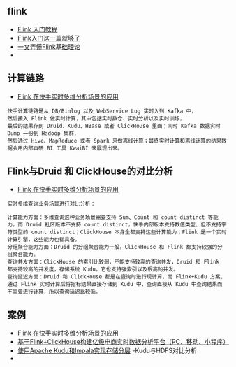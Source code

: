 ## flink
- [Flink 入门教程](https://blog.csdn.net/u010862794/article/details/90025104)
- [Flink入门这一篇就够了](https://blog.csdn.net/w15321970103/article/details/83992749)
- [一文弄懂Flink基础理论](https://blog.csdn.net/oTengYue/article/details/102689538)
- []()


## 计算链路
- [Flink 在快手实时多维分析场景的应用](https://www.sohu.com/a/403646183_120342237)
```
快手计算链路是从 DB/Binlog 以及 WebService Log 实时入到 Kafka 中，
然后接入 Flink 做实时计算，其中包括实时数仓、实时分析以及实时训练，
最后的结果存到 Druid、Kudu、HBase 或者 ClickHouse 里面；同时 Kafka 数据实时 Dump 一份到 Hadoop 集群，
然后通过 Hive、MapReduce 或者 Spark 来做离线计算；最终实时计算和离线计算的结果数据会用内部自研 BI 工具 KwaiBI 来展现出来。
```
## Flink与Druid 和 ClickHouse的对比分析
- [Flink 在快手实时多维分析场景的应用](https://www.sohu.com/a/403646183_120342237)
```
实时多维查询业务场景进行对比分析：

计算能力方面：多维查询这种业务场景需要支持 Sum、Count 和 count distinct 等能力，而 Druid 社区版本不支持 count distinct，快手内部版本支持数值类型、但不支持字符类型的 count distinct；ClickHouse 本身全都支持这些计算能力；Flink 是一个实时计算引擎，这些能力也都具备。
分组聚合能力方面：Druid 的分组聚合能力一般，ClickHouse 和 Flink 都支持较强的分组聚合能力。
查询并发方面：ClickHouse 的索引比较弱，不能支持较高的查询并发，Druid 和 Flink 都支持较高的并发度，存储系统 Kudu，它也支持强索引以及很高的并发。
查询延迟方面：Druid 和 ClickHouse 都是在查询时进行现计算，而 Flink+Kudu 方案，通过 Flink 实时计算后将指标结果直接存储到 Kudu 中，查询直接从 Kudu 中查询结果而不需要进行计算，所以查询延迟比较低。
```
## 案例
- [Flink 在快手实时多维分析场景的应用](https://www.sohu.com/a/403646183_120342237)
- [基于Flink+ClickHouse构建亿级电商实时数据分析平台（PC、移动、小程序）](https://www.jianshu.com/p/5f279e0f6e64)
- [使用Apache Kudu和Impala实现存储分层](https://blog.csdn.net/github_32521685/article/details/90374987) -Kudu与HDFS对比分析
- []()